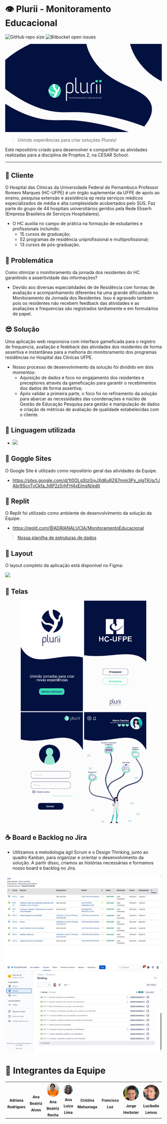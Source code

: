# 👁 Plurii - Monitoramento Educacional

![GitHub repo size](https://img.shields.io/github/repo-size/iuricode/README-template?style=for-the-badge)
![Bitbucket open issues](https://img.shields.io/bitbucket/issues/iuricode/README-template?style=for-the-badge)

<img src="./assets/SR2.jpg" alt="equipe-plurii">

> Unindo experiências para criar soluções Plurais!

Este repositório criado para desenvolver e compartilhar as atividades realizadas para a disciplina de Projetos 2, na CESAR School.

---

## 🏥 Cliente
O Hospital das Clínicas da Universidade Federal de Pernambuco Professor Romero Marques (HC-UFPE) é um órgão suplementar da UFPE de apoio ao ensino, pesquisa extensão e assistência ep resta serviços médicos especializados de média e alta complexidade acobertados pelo SUS. Faz parte do grupo de 44 hospitais universitários geridos pela Rede Ebserh (Empresa Brasileira de Serviços Hospitalares).
- O HC auxilia no campo de prática na formação de estudantes e profissionais incluindo:
  - 15 cursos de graduação; 
  - 52 programas de residência uniprofissional e multiprofissional;
  - 13 cursos de pós-graduação.

## 👊 Problemática 
Como otimizar o monitoramento da jornada dos residentes do HC garantindo a assertividade das informações?
  - Devido aos diversas especialidades de de Residência com formas de avaliação e acompanhamento diferentes  há uma grande dificuldade no Monitoramento da Jornada dos Residentes. Isso é agravado também pois os residentes não recebem feedback das atividades e as avaliações e frequencias são registrados tardiamente e em formulários de papel.

## 😎 Solução
Uma aplicação web responsiva com interface gameficada para o registro de frequencia, avaliação e feebback das atividades dos residentes de forma assertiva e instantânea para a melhoria do monitoramento dos programas residências no Hospital das Clínicas UFPE.
- Nosso processo de desenvolvimento da solução foi dividido em dois momentos: 
  - Aquisição de dados e foco no  engajamento dos residentes e preceptores através da gameficação para garantir o recebimentos dos dados de forma assertiva;
  - Após validar a primeira parte, o foco foi no refinamento  da solução para abarcar as necessidades das coordenações e núcleo de  Gestão de Educação Pesquisa para gestão e manipulação de dados e criação de métricas de avaliação de qualidade estabelecidas com o cliente.

## 🚀 Linguagem utilizada
- <img src="https://img.shields.io/badge/C-00599C?style=for-the-badge&logo=c&logoColor=white" />

## 🔗 Goggle Sites
O Google Site é utilizado como repositório geral das atividades da Equipe.
- https://sites.google.com/d/1t0OLgStzGjvJXd6uRZ67mmi3Px_olgTK/p/1JAbr9ScvTvCkfa_h8P2z5rhFH4xEimsN/edit

## 🔗 Replit
O Replit foi utilizado como ambiente de desenvolvimento da solução da Equipe.
- https://replit.com/@ADRIANALUCIA/MonitoramentoEducacional
>[Nossa planilha de estruturas de dados](https://docs.google.com/spreadsheets/d/1Kosrgs8cgRyc4zcYgwSPcIUkc2J53D01c-LtiPMPYdw/edit?pli=1#gid=639311192)

## 🎨 Layout

O layout completo da aplicação está disponível no Figma:

<a href="https://www.figma.com/file/SZ1Lersblyaxq2SaeEEe3A/Projetos-2_PlurII?type=design&node-id=365-192&t=pHlf22VxVwWxgdN6-0">
  <img src="https://img.shields.io/badge/Acessar%20Layout%20-Figma-%2304D361">
</a>

## 📱 Telas

<p align="center">
  <img alt="tela-inicial" title="#plurii" src="./assets/Splashcreen.svg" width="200px">

  <img alt="tela-escolha-user" title="#plurii" src="./assets/EscolhaUser.svg" width="200px">
  
  <img alt="tela-login" title="#plurii" src="./assets/Login.svg" width="200px">
  
  <img alt="tela-home" title="#plurii" src="./assets/Home.svg" width="200px">
</p>

## ☕ Board e Backlog no Jira
- Utilizamos a metodologia ágil Scrum e o Design Thinking, junto ao quadro Kanban, para organizar e orientar o desenvolvimento da solução. A partir disso, criamos as histórias necessárias e formamos nosso board e backlog no Jira.

<p align="center">
  <img alt="board-jira" title="#plurii" src="./assets/board-sprint-concluida.jpeg">

  <img alt="backlog-jira" title="#plurii" src="./assets/backlog-jira.jpeg">
</p>

# 🤝 Integrantes da Equipe
<table>
  <tr>
    <td align="center"><img style="border-radius: 50%;" src="https://avatars.githubusercontent.com/u/108764670?v=4" width="100px;" alt=""/><br/><sub><b>Adriana Rodrigues</b></sub></a><br/></a></td>
    <td align="center"><img style="border-radius: 50%;" src="https://avatars.githubusercontent.com/u/108446826?v=4" width="100px;" alt=""/><br/><sub><b>Ana Beatriz Alves</b></sub></a><br/></a></td>
    <td align="center"><img style="border-radius: 50%;" src="./assets/ANA BEATRIZ ROCHA.png" width="100px;" alt=""/><br /><sub><b>Ana Beatriz Rocha </b></sub></a><br /></a></td>
    <td align="center"><img style="border-radius: 50%;" src="./assets/ANA LUIZA LIMA.jpeg" width="100px;" alt=""/><br/><sub><b>Ana Luiza Lima</b></sub></a><br/></a></td>
    <td align="center"><img style="border-radius: 50%;" src="https://avatars.githubusercontent.com/u/104402971?v=4" width="100px;" alt=""/><br/><sub><b>Cristina Matsunaga</b></sub></a><br /></a></td>
    <td align="center"><img style="border-radius: 50%;" src="https://avatars.githubusercontent.com/u/39159963?v=4" width="100px;" alt=""/><br /><sub><b>Francisco Luz</b></sub></a><br /></a></td>
    <td align="center"><img style="border-radius: 50%;" src="./assets/JORGE.jpeg" width="100px;" alt=""/><br /><sub><b>Jorge Herbster</b></sub></a><br/></a></td>
    <td align="center"><img style="border-radius: 50%;" src="./assets/LUCI.jpeg" width="100px;" alt=""/><br /><sub><b>Lucibelle Lemos</b></sub></a><br/></a></td>
    <td align="center"><img style="border-radius: 50%;" src="https://avatars.githubusercontent.com/u/112591325?v=4" width="100px;" alt=""/><br/><sub><b>Thiago Araújo</b></sub></a><br /></a></td>
  </tr>
</table>
